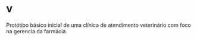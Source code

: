 # v
Protótipo básico inicial de uma clínica de atendimento veterinário com foco na gerencia da farmácia.
